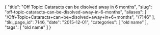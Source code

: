 {
    "title": "Off Topic: Cataracts can be disolved away in 6 months",
    "slug": "off-topic-cataracts-can-be-disolved-away-in-6-months",
    "aliases": [
        "/Off+Topic+Cataracts+can+be+disolved+away+in+6+months",
        "/7146"
    ],
    "tiki_page_id": 7146,
    "date": "2015-12-01",
    "categories": [
        "old name"
    ],
    "tags": [
        "old name"
    ]
}